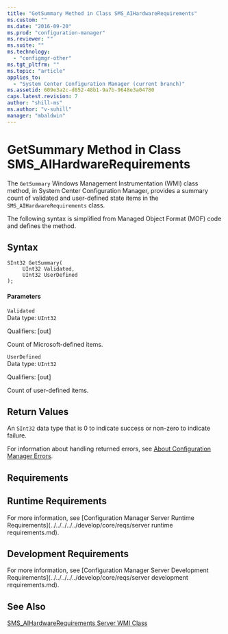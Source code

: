 ```yaml
---
title: "GetSummary Method in Class SMS_AIHardwareRequirements"
ms.custom: ""
ms.date: "2016-09-20"
ms.prod: "configuration-manager"
ms.reviewer: ""
ms.suite: ""
ms.technology: 
  - "configmgr-other"
ms.tgt_pltfrm: ""
ms.topic: "article"
applies_to: 
  - "System Center Configuration Manager (current branch)"
ms.assetid: 609e3a2c-d852-48b1-9a7b-9648e3a04780
caps.latest.revision: 7
author: "shill-ms"
ms.author: "v-suhill"
manager: "mbaldwin"
---
```

# GetSummary Method in Class SMS_AIHardwareRequirements
The `GetSummary` Windows Management Instrumentation (WMI) class method, in System Center Configuration Manager, provides a summary count of validated and user-defined state items in the `SMS_AIHardwareRequirements` class.  
  
 The following syntax is simplified from Managed Object Format (MOF) code and defines the method.  
  
## Syntax  
  
```  
SInt32 GetSummary(      
     UInt32 Validated,  
     UInt32 UserDefined  
);  
```  
  
#### Parameters  
 `Validated`  
 Data type: `UInt32`  
  
 Qualifiers: [out]  
  
 Count of Microsoft-defined items.  
  
 `UserDefined`  
 Data type: `UInt32`  
  
 Qualifiers: [out]  
  
 Count of user-defined items.  
  
## Return Values  
 An `SInt32` data type that is 0 to indicate success or non-zero to indicate failure.  
  
 For information about handling returned errors, see [About Configuration Manager Errors](../../../../../develop/core/understand/about-configuration-manager-errors.md).  
  
## Requirements  
  
## Runtime Requirements  
 For more information, see [Configuration Manager Server Runtime Requirements](../../../../../develop/core/reqs/server runtime requirements.md).  
  
## Development Requirements  
 For more information, see [Configuration Manager Server Development Requirements](../../../../../develop/core/reqs/server development requirements.md).  
  
## See Also  
 [SMS_AIHardwareRequirements Server WMI Class](../../../../../develop/reference/core/clients/asset-intelligence/sms_aihardwarerequirements-server-wmi-class.md)